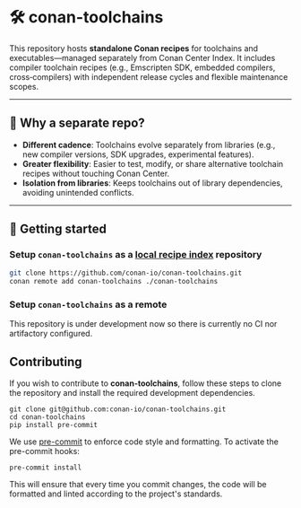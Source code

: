 # 🛠️ conan-toolchains

This repository hosts **standalone Conan recipes** for toolchains and
executables—managed separately from Conan Center Index. It includes compiler
toolchain recipes (e.g., Emscripten SDK, embedded compilers, cross‑compilers)
with independent release cycles and flexible maintenance scopes.

---

## 🌟 Why a separate repo?

- **Different cadence**: Toolchains evolve separately from libraries (e.g., new compiler versions, SDK upgrades, experimental features).
- **Greater flexibility**: Easier to test, modify, or share alternative toolchain recipes without touching Conan Center.
- **Isolation from libraries**: Keeps toolchains out of library dependencies, avoiding unintended conflicts.

---

## 🚀 Getting started


### Setup `conan-toolchains` as a [local recipe index](https://docs.conan.io/2/devops/devops_local_recipes_index.html#devops-local-recipes-index) repository

```sh
git clone https://github.com/conan-io/conan-toolchains.git
conan remote add conan-toolchains ./conan-toolchains
```

### Setup `conan-toolchains` as a remote

This repository is under development now so there is currently no CI nor artifactory configured.


## Contributing


If you wish to contribute to **conan-toolchains**, follow these steps to clone the repository
and install the required development dependencies.

```
git clone git@github.com:conan-io/conan-toolchains.git
cd conan-toolchains
pip install pre-commit
```

We use [pre-commit](https://pre-commit.com/) to enforce code style and formatting. To
activate the pre-commit hooks:

```
pre-commit install
```

This will ensure that every time you commit changes, the code will be formatted and linted
according to the project's standards.
